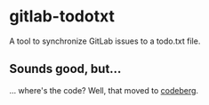 # gitlab-todotxt

A tool to synchronize GitLab issues to a todo.txt file.

## Sounds good, but…

… where's the code? Well, that moved to [codeberg](https://codeberg.org/vonshednob/gitlab-todotxt).

